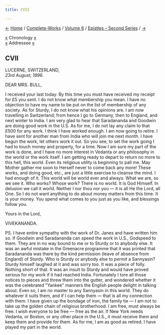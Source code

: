 ```yaml
---
title: CVII

---
```

<div>

[←](106_shashi.htm) [Home](../../../index.htm) /
[Complete-Works](../../complete_works.htm) / [Volume
6](../volume_6_contents.htm) / [Epistles – Second
Series](epistles_second_series_contents.htm) / [→](108_sister.htm)

  

[«](106_shashi.htm) Chronology
[»](../../volume_5/epistles_first_series/066_nanjunda_rao.htm)  
[«](104_mrs_bull.htm) Addressee [»](111_mrs_bull.htm)

## CVII

LUCERNE, SWITZERLAND,  
*23rd August, 1896*.

DEAR MRS. BULL,

I received your last today. By this time you must have received my
receipt for £5 you sent. I do not know what membership you mean. I have
no objection to have my name to be put on the list of membership of any
society. As for Sturdy, I do not know what his opinions are. I am now
travelling in Switzerland; from hence I go to Germany, then to England,
and next winter to India. I am very glad to hear that Saradananda and
Goodwin are doing good work in the U.S. As for me, I do not lay any
claim to that £500 for any work. I think I have worked enough. I am now
going to retire. I have sent for another man from India who will join me
next month. I have begun the work, let others work it out. So you see,
to set the work going I had to touch money and property, for a time. Now
I am sure my part of the work is done, and I have no more interest in
Vedanta or any philosophy in the world or the work itself. I am getting
ready to depart to return no more to this hell, this world. Even its
religious utility is beginning to pall me. May Mother gather me soon to
Herself never to come back any more! These works, and doing good, etc.,
are just a little exercise to cleanse the mind. I had enough of it. This
world will be world ever and always. What we are, so we see it. Who
works? Whose work? There is no world. It is God Himself. In delusion we
call it world. Neither I nor thou nor you — it is all He the Lord, all
One. So I do not want anything to do about money matters from this time.
It is your money. You spend what comes to you just as you like, and
blessings follow you. 

Yours in the Lord,

VIVEKANANDA.

  
PS. I have entire sympathy with the work of Dr. Janes and have written
him so. If Goodwin and Saradananda can speed the work in U.S., Godspeed
to them. They are in no way bound to me or to Sturdy or to anybody else.
It was an awful mistake in the Greenacre programme that it was printed
that Saradananda was there by the kind permission (leave of absence from
England) of Sturdy. Who is Sturdy or anybody else to *permit* a
Sannyasin? Sturdy himself laughed at it and was sorry too. It was a
piece of folly. Nothing short of that. It was an insult to Sturdy and
would have proved serious for my work if it had reached India.
Fortunately I tore all those notices to pieces and threw them into the
gutter, and wondered whether it was the celebrated "Yankee" manners the
English people delight in talking about. Even so, I am no master to any
Sannyasin in this world. They do whatever it suits them, and if I can
help them — that is all my connection with them. I have given up the
bondage of iron, the family tie — I am not to take up the golden chain
of religious brotherhood. I am free, must always be free. I wish
everyone to be free — free as the air. If New York needs Vedanta, or
Boston, or any other place in the U.S., it must receive them and keep
them and provide for them. As for me, I am as good as retired. I have
played my part in the world.

</div>
